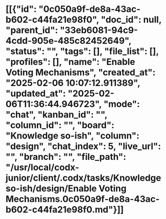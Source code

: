 # [[{"id": "0c050a9f-de8a-43ac-b602-c44fa21e98f0", "doc_id": null, "parent_id": "33eb6081-94c9-4cdd-905e-485c82452649", "status": "", "tags": [], "file_list": [], "profiles": [], "name": "Enable Voting Mechanisms", "created_at": "2025-02-06 10:07:12.911389", "updated_at": "2025-02-06T11:36:44.946723", "mode": "chat", "kanban_id": "", "column_id": "", "board": "Knowledge so-ish", "column": "design", "chat_index": 5, "live_url": "", "branch": "", "file_path": "/usr/local/codx-junior/client/.codx/tasks/Knowledge so-ish/design/Enable Voting Mechanisms.0c050a9f-de8a-43ac-b602-c44fa21e98f0.md"}]]